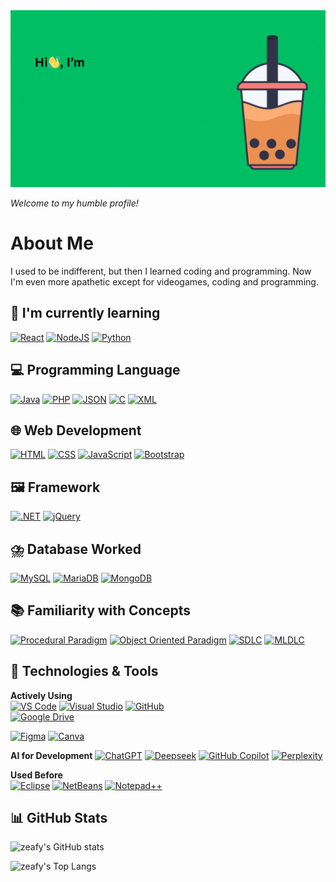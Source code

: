 <picture>
  <source 
    media="(prefers-color-scheme: dark)" 
    srcset="https://raw.githubusercontent.com/rlyrvra/rlyrvra/main/assets/reily-rivera-header-dark.gif">
  <source 
    media="(prefers-color-scheme: light)" 
    srcset="https://raw.githubusercontent.com/rlyrvra/rlyrvra/main/assets/reily-rivera-header-light.gif">
  <img 
    alt="Reily Rivera Header" 
    src="https://raw.githubusercontent.com/rlyrvra/rlyrvra/main/assets/reily-rivera-header-light.gif">
</picture>

*Welcome to my humble profile!*

# About Me

I used to be indifferent, but then I learned coding and programming. Now I'm even more apathetic except for videogames, coding and programming.

## 🌱 I'm currently learning
[![React](https://img.shields.io/badge/React-☆☆☆☆☆-%2320232a.svg?logo=react&logoColor=%2361DAFB)](#)
[![NodeJS](https://img.shields.io/badge/Node.js-☆☆☆☆☆-6DA55F?logo=node.js&logoColor=white)](#)
[![Python](https://img.shields.io/badge/Python-☆☆☆☆☆-3776AB?logo=python&logoColor=fff)](#)

## 💻 Programming Language
[![Java](https://img.shields.io/badge/Java-★★★☆☆-%23ED8B00.svg?logo=openjdk&logoColor=white)](#)
[![PHP](https://img.shields.io/badge/php-★★★☆☆-%23777BB4.svg?&logo=php&logoColor=white)](#)
[![JSON](https://img.shields.io/badge/JSON-★★★★☆?logo=json&logoColor=fff)](#)
[![C](https://img.shields.io/badge/C-★★★☆☆-00599C?logo=c&logoColor=white)](#)
[![XML](https://img.shields.io/badge/XML-★★☆☆☆--767C52?logo=xml&logoColor=fff)](#)

## 🌐 Web Development
[![HTML](https://img.shields.io/badge/HTML-★★★★☆-%23E34F26.svg?logo=html5&logoColor=white)](#)
[![CSS](https://img.shields.io/badge/CSS-★★★☆☆-1572B6?logo=css3&logoColor=fff)](#)
[![JavaScript](https://img.shields.io/badge/JavaScript-★★★★☆-F7DF1E?logo=javascript&logoColor=000)](#)
[![Bootstrap](https://img.shields.io/badge/Bootstrap-★★★☆☆-7952B3?logo=bootstrap&logoColor=fff)](#)


## 🖼️ Framework
[![.NET](https://img.shields.io/badge/.NET-★★☆☆☆-512BD4?logo=dotnet&logoColor=fff)](#)
[![jQuery](https://img.shields.io/badge/jQuery-★★★☆☆-0769AD?logo=jquery&logoColor=fff)](#)

## ⛈️ Database Worked
[![MySQL](https://img.shields.io/badge/MySQL-4479A1?logo=mysql&logoColor=fff)](#)
[![MariaDB](https://img.shields.io/badge/MariaDB-003545?logo=mariadb&logoColor=white)](#)
[![MongoDB](https://img.shields.io/badge/MongoDB-%234ea94b.svg?logo=mongodb&logoColor=white)](#)

## 📚 Familiarity with Concepts
[![Procedural Paradigm](https://img.shields.io/badge/Procedural_Programming-★★★★☆-%2307AE2CF)](#)
[![Object Oriented Paradigm](https://img.shields.io/badge/Object_Oriented_Programming-★★★☆☆-%230F5EEDD)](#)
[![SDLC](https://img.shields.io/badge/SDLC-★★★☆☆-%23077A7D)](#)
[![MLDLC](https://img.shields.io/badge/MLDLC-★★☆☆☆-%23BF9264)](#)

## 🔧 Technologies & Tools
**Actively Using**  
[![VS Code](https://img.shields.io/badge/VS%20Code-007ACC?logo=visual-studio-code&logoColor=white)](#)
[![Visual Studio](https://img.shields.io/badge/Visual%20Studio-5C2D91?logo=visual-studio&logoColor=white)](#)
[![GitHub](https://img.shields.io/badge/GitHub-181717?logo=github&logoColor=white)](#)  
[![Google Drive](https://img.shields.io/badge/Google%20Drive-4285F4?logo=googledrive&logoColor=fff)](#)

[![Figma](https://img.shields.io/badge/Figma-F24E1E?logo=figma&logoColor=white)](#)
[![Canva](https://img.shields.io/badge/Canva-%2300C4CC.svg?&logo=Canva&logoColor=white)](#)

**AI for Development**
[![ChatGPT](https://img.shields.io/badge/ChatGPT-74aa9c?logo=openai&logoColor=white)](#)
[![Deepseek](https://custom-icon-badges.demolab.com/badge/Deepseek-4D6BFF?logo=deepseek&logoColor=fff)](#)
[![GitHub Copilot](https://img.shields.io/badge/GitHub%20Copilot-000?logo=githubcopilot&logoColor=fff)](#)
[![Perplexity](https://img.shields.io/badge/Perplexity-1FB8CD?logo=perplexity&logoColor=fff)](#)

**Used Before**  
[![Eclipse](https://img.shields.io/badge/Eclipse-2C2255?logo=eclipse&logoColor=white)](#)
[![NetBeans](https://img.shields.io/badge/NetBeans-1B6AC6?logo=apache-netbeans-ide&logoColor=white)](#)
[![Notepad++](https://img.shields.io/badge/Notepad++-90E59A.svg?&logo=notepad%2b%2b&logoColor=black)](#)

## 📊 GitHub Stats  
![zeafy's GitHub stats](https://github-readme-stats.vercel.app/api?username=rlyrvra&show_icons=true&hide_border=true&theme=dracula)  

![zeafy's Top Langs](https://github-readme-stats.vercel.app/api/top-langs/?username=rlyrvra&layout=compact&theme=dracula)  